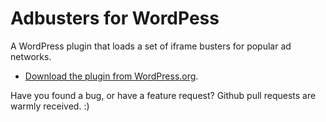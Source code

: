 # Adbusters for WordPess
A WordPress plugin that loads a set of iframe busters for popular ad networks.
 
* [Download the plugin from WordPress.org](http://wordpress.org/plugins/adbusters).

Have you found a bug, or have a feature request? Github pull requests are warmly received. :)